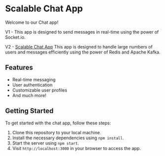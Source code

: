 # Scalable Chat App

Welcome to our Chat app! 

V1 - This app is designed to send messages in real-time using the power of Socket.io.

V2 - [Scalable Chat App](https://github.com/jayant-vashisth/scalableChatApp)  This app is designed to handle large numbers of users and messages efficiently using the power of Redis and Apache Kafka.

## Features

- Real-time messaging
- User authentication
- Customizable user profiles
- And much more!

## Getting Started

To get started with the chat app, follow these steps:

1. Clone this repository to your local machine.
2. Install the necessary dependencies using `npm install`.
3. Start the server using `npm start`.
4. Visit `http://localhost:3000` in your browser to access the app.


